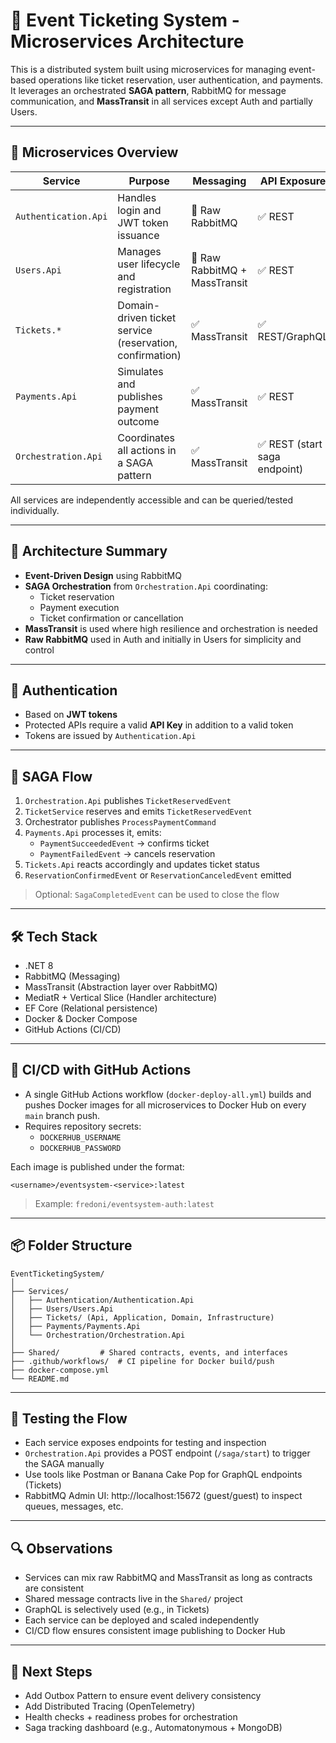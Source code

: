 ﻿# 🎫 Event Ticketing System - Microservices Architecture

This is a distributed system built using microservices for managing event-based operations like ticket reservation, user authentication, and payments. It leverages an orchestrated **SAGA pattern**, RabbitMQ for message communication, and **MassTransit** in all services except Auth and partially Users.

---

## 🧩 Microservices Overview

| Service               | Purpose                                  | Messaging             | API Exposure |
|------------------------|-------------------------------------------|------------------------|--------------|
| `Authentication.Api`  | Handles login and JWT token issuance     | 🔁 Raw RabbitMQ        | ✅ REST       |
| `Users.Api`           | Manages user lifecycle and registration  | 🔁 Raw RabbitMQ + MassTransit | ✅ REST   |
| `Tickets.*`           | Domain-driven ticket service (reservation, confirmation) | ✅ MassTransit | ✅ REST/GraphQL |
| `Payments.Api`        | Simulates and publishes payment outcome  | ✅ MassTransit         | ✅ REST       |
| `Orchestration.Api`   | Coordinates all actions in a SAGA pattern| ✅ MassTransit         | ✅ REST (start saga endpoint) |

All services are independently accessible and can be queried/tested individually.

---

## 🧠 Architecture Summary

- **Event-Driven Design** using RabbitMQ
- **SAGA Orchestration** from `Orchestration.Api` coordinating:
  - Ticket reservation
  - Payment execution
  - Ticket confirmation or cancellation
- **MassTransit** is used where high resilience and orchestration is needed
- **Raw RabbitMQ** used in Auth and initially in Users for simplicity and control

---

## 🔐 Authentication

- Based on **JWT tokens**
- Protected APIs require a valid **API Key** in addition to a valid token
- Tokens are issued by `Authentication.Api`

---

## 🚦 SAGA Flow

1. `Orchestration.Api` publishes `TicketReservedEvent`
2. `TicketService` reserves and emits `TicketReservedEvent`
3. Orchestrator publishes `ProcessPaymentCommand`
4. `Payments.Api` processes it, emits:
   - `PaymentSucceededEvent` → confirms ticket
   - `PaymentFailedEvent` → cancels reservation
5. `Tickets.Api` reacts accordingly and updates ticket status
6. `ReservationConfirmedEvent` or `ReservationCanceledEvent` emitted

> Optional: `SagaCompletedEvent` can be used to close the flow

---

## 🛠️ Tech Stack

- .NET 8
- RabbitMQ (Messaging)
- MassTransit (Abstraction layer over RabbitMQ)
- MediatR + Vertical Slice (Handler architecture)
- EF Core (Relational persistence)
- Docker & Docker Compose
- GitHub Actions (CI/CD)

---

## 🚀 CI/CD with GitHub Actions

- A single GitHub Actions workflow (`docker-deploy-all.yml`) builds and pushes Docker images for all microservices to Docker Hub on every `main` branch push.
- Requires repository secrets:
  - `DOCKERHUB_USERNAME`
  - `DOCKERHUB_PASSWORD`

Each image is published under the format:
```
<username>/eventsystem-<service>:latest
```

> Example: `fredoni/eventsystem-auth:latest`

---

## 📦 Folder Structure

```
EventTicketingSystem/
│
├── Services/
│   ├── Authentication/Authentication.Api
│   ├── Users/Users.Api
│   ├── Tickets/ (Api, Application, Domain, Infrastructure)
│   ├── Payments/Payments.Api
│   └── Orchestration/Orchestration.Api
│
├── Shared/         # Shared contracts, events, and interfaces
├── .github/workflows/  # CI pipeline for Docker build/push
├── docker-compose.yml
└── README.md
```

---

## 🧪 Testing the Flow

- Each service exposes endpoints for testing and inspection
- `Orchestration.Api` provides a POST endpoint (`/saga/start`) to trigger the SAGA manually
- Use tools like Postman or Banana Cake Pop for GraphQL endpoints (Tickets)
- RabbitMQ Admin UI: http://localhost:15672 (guest/guest) to inspect queues, messages, etc.

---

## 🔍 Observations

- Services can mix raw RabbitMQ and MassTransit as long as contracts are consistent
- Shared message contracts live in the `Shared/` project
- GraphQL is selectively used (e.g., in Tickets)
- Each service can be deployed and scaled independently
- CI/CD flow ensures consistent image publishing to Docker Hub

---

## 🧩 Next Steps

- Add Outbox Pattern to ensure event delivery consistency
- Add Distributed Tracing (OpenTelemetry)
- Health checks + readiness probes for orchestration
- Saga tracking dashboard (e.g., Automatonymous + MongoDB)
